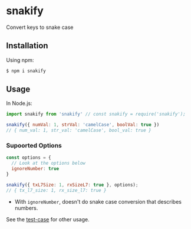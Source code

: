# snakify

Convert keys to snake case

## Installation

Using npm:

```bash
$ npm i snakify
```

## Usage

In Node.js:

```js
import snakify from 'snakify' // const snakify = require('snakify');

snakify({ numVal: 1, strVal: 'camelCase', boolVal: true })
// { num_val: 1, str_val: 'camelCase', bool_val: true }
```

### Supoorted Options

```js
const options = {
  // Look at the options below
  ignoreNumber: true
}

snakify({ txL7Size: 1, rxSizeL7: true }, options);
// { tx_l7_size: 1, rx_size_l7: true }
```

- With `ignoreNumber`, doesn't do snake case conversion that describes numbers.

See the [test-case](./snakify.test.js) for other usage.
